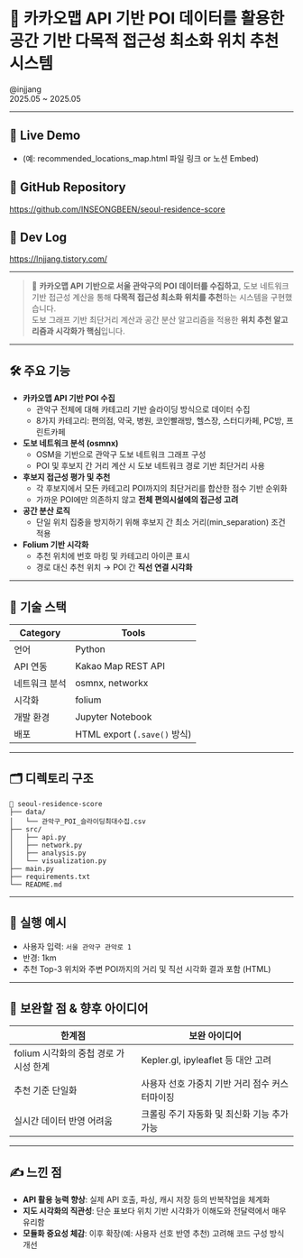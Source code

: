 
# 📍 카카오맵 API 기반 POI 데이터를 활용한 공간 기반 다목적 접근성 최소화 위치 추천 시스템

@injjang  
2025.05 ~ 2025.05

---

## 🔗 Live Demo  
- (예: recommended_locations_map.html 파일 링크 or 노션 Embed)

## 📂 GitHub Repository  
https://github.com/INSEONGBEEN/seoul-residence-score

## 📘 Dev Log  
https://lnjjang.tistory.com/

---

> 📌 **카카오맵 API 기반으로 서울 관악구의 POI 데이터를 수집하고**, 도보 네트워크 기반 접근성 계산을 통해 **다목적 접근성 최소화 위치를 추천**하는 시스템을 구현했습니다.  
> 도보 그래프 기반 최단거리 계산과 공간 분산 알고리즘을 적용한 **위치 추천 알고리즘과 시각화가 핵심**입니다.

---

## 🛠️ 주요 기능

- **카카오맵 API 기반 POI 수집**
    - 관악구 전체에 대해 카테고리 기반 슬라이딩 방식으로 데이터 수집
    - 8가지 카테고리: 편의점, 약국, 병원, 코인빨래방, 헬스장, 스터디카페, PC방, 프린트카페
- **도보 네트워크 분석 (osmnx)**
    - OSM을 기반으로 관악구 도보 네트워크 그래프 구성
    - POI 및 후보지 간 거리 계산 시 도보 네트워크 경로 기반 최단거리 사용
- **후보지 접근성 평가 및 추천**
    - 각 후보지에서 모든 카테고리 POI까지의 최단거리를 합산한 점수 기반 순위화
    - 가까운 POI에만 의존하지 않고 **전체 편의시설에의 접근성 고려**
- **공간 분산 로직**
    - 단일 위치 집중을 방지하기 위해 후보지 간 최소 거리(min_separation) 조건 적용
- **Folium 기반 시각화**
    - 추천 위치에 번호 마킹 및 카테고리 아이콘 표시
    - 경로 대신 추천 위치 → POI 간 **직선 연결 시각화**

---

## 🧱 기술 스택

| Category | Tools |
|----------|-------|
| 언어 | Python |
| API 연동 | Kakao Map REST API |
| 네트워크 분석 | osmnx, networkx |
| 시각화 | folium |
| 개발 환경 | Jupyter Notebook |
| 배포 | HTML export (`.save()` 방식) |

---

## 🗂️ 디렉토리 구조

```
📁 seoul-residence-score
├── data/
│   └── 관악구_POI_슬라이딩최대수집.csv
├── src/
│   ├── api.py
│   ├── network.py
│   ├── analysis.py
│   └── visualization.py
├── main.py
├── requirements.txt
└── README.md
```

---

## 🚀 실행 예시

- 사용자 입력: `서울 관악구 관악로 1`
- 반경: 1km
- 추천 Top-3 위치와 주변 POI까지의 거리 및 직선 시각화 결과 포함 (HTML)

---

## 🔧 보완할 점 & 향후 아이디어

| 한계점 | 보완 아이디어 |
|--------|----------------|
| folium 시각화의 중첩 경로 가시성 한계 | Kepler.gl, ipyleaflet 등 대안 고려 |
| 추천 기준 단일화 | 사용자 선호 가중치 기반 거리 점수 커스터마이징 |
| 실시간 데이터 반영 어려움 | 크롤링 주기 자동화 및 최신화 기능 추가 가능 |

---

## ✍️ 느낀 점

- **API 활용 능력 향상**: 실제 API 호출, 파싱, 캐시 저장 등의 반복작업을 체계화
- **지도 시각화의 직관성**: 단순 표보다 위치 기반 시각화가 이해도와 전달력에서 매우 유리함
- **모듈화 중요성 체감**: 이후 확장(예: 사용자 선호 반영 추천) 고려해 코드 구성 방식 개선

